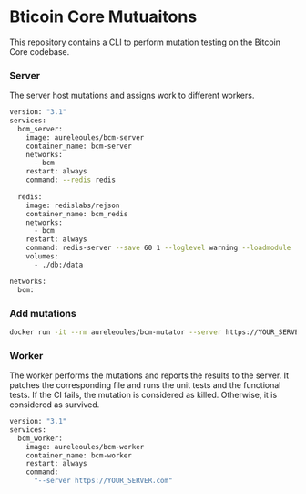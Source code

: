 #  Bticoin Core Mutuaitons

This repository contains a CLI to perform mutation testing on the Bitcoin Core codebase.

### Server

The server host mutations and assigns work to different workers.

```bash
version: "3.1"
services:
  bcm_server:
    image: aureleoules/bcm-server
    container_name: bcm-server
    networks:
      - bcm
    restart: always
    command: --redis redis
    
  redis:
    image: redislabs/rejson
    container_name: bcm_redis
    networks:
      - bcm
    restart: always
    command: redis-server --save 60 1 --loglevel warning --loadmodule '/usr/lib/redis/modules/rejson.so'
    volumes:
      - ./db:/data

networks:
  bcm:
```

### Add mutations

```bash
docker run -it --rm aureleoules/bcm-mutator --server https://YOUR_SERVER.com -f src/wallet/spend.cpp -f src/validation.cpp
```

### Worker

The worker performs the mutations and reports the results to the server.
It patches the corresponding file and runs the unit tests and the functional tests.
If the CI fails, the mutation is considered as killed. Otherwise, it is considered as survived.

```bash
version: "3.1"
services:
  bcm_worker:
    image: aureleoules/bcm-worker
    container_name: bcm-worker
    restart: always
    command:
      "--server https://YOUR_SERVER.com"
```
